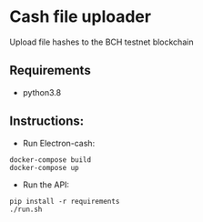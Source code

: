 # Cash file uploader

Upload file hashes to the BCH testnet blockchain

## Requirements

- python3.8

## Instructions:

- Run Electron-cash:

```
docker-compose build
docker-compose up
```

- Run the API:

```
pip install -r requirements
./run.sh
```
